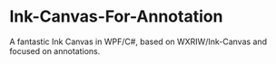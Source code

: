 # Ink-Canvas-For-Annotation
A fantastic Ink Canvas in WPF/C#, based on WXRIW/Ink-Canvas and focused on annotations.
